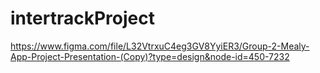 # intertrackProject
https://www.figma.com/file/L32VtrxuC4eg3GV8YyiER3/Group-2-Mealy-App-Project-Presentation-(Copy)?type=design&node-id=450-7232
